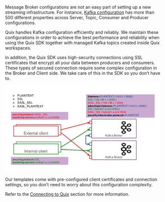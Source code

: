 Message Broker configurations are not an easy part of setting up a new
streaming infrastructure. For instance, [Kafka
configuration](https://kafka.apache.org/documentation/#configuration)
has more than 500 different properties across Server, Topic, Consumer
and Producer configurations.

Quix handles Kafka configuration efficiently and reliably. We maintain
these configurations in order to achieve the best performance and
reliability when using the Quix SDK together with managed Kafka topics
created inside Quix workspaces.

In addition, the Quix SDK uses high-security connections using SSL
certificates that encrypt all your data between producers and consumers.
These types of secured connection require some complex configuration in
the Broker and Client side. We take care of this in the SDK so you don’t
have to.

![Example server side Kafka configuration](../images/BrokerConfiguration.jpg)

Our templates come with pre-configured client certificates and
connection settings, so you don’t need to worry about this configuration
complexity.

Refer to the [Connecting to Quix](#../connect.md) section for more
information.
